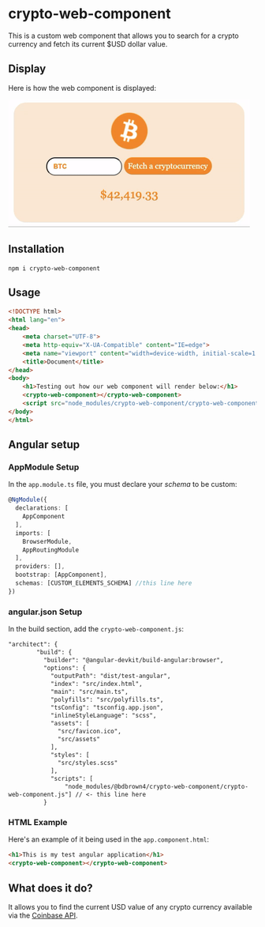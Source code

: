 # crypto-web-component
This is a custom web component that allows you to search for a crypto currency and fetch its current $USD dollar value.

## Display
Here is how the web component is displayed:

![plot](./crypto.gif)

## Installation
    npm i crypto-web-component

## Usage

```html
<!DOCTYPE html>
<html lang="en">
<head>
    <meta charset="UTF-8">
    <meta http-equiv="X-UA-Compatible" content="IE=edge">
    <meta name="viewport" content="width=device-width, initial-scale=1.0">
    <title>Document</title>
</head>
<body>
    <h1>Testing out how our web component will render below:</h1>
    <crypto-web-component></crypto-web-component>
    <script src="node_modules/crypto-web-component/crypto-web-component.js"></script>
</body>
</html>
```

## Angular setup
### AppModule Setup
In the `app.module.ts` file, you must declare your *schema* to be custom:

```typescript
@NgModule({
  declarations: [
    AppComponent
  ],
  imports: [
    BrowserModule,
    AppRoutingModule
  ],
  providers: [],
  bootstrap: [AppComponent],
  schemas: [CUSTOM_ELEMENTS_SCHEMA] //this line here
})
```  

### angular.json Setup
In the build section, add the `crypto-web-component.js`:

```jsonc
"architect": {
        "build": {
          "builder": "@angular-devkit/build-angular:browser",
          "options": {
            "outputPath": "dist/test-angular",
            "index": "src/index.html",
            "main": "src/main.ts",
            "polyfills": "src/polyfills.ts",
            "tsConfig": "tsconfig.app.json",
            "inlineStyleLanguage": "scss",
            "assets": [
              "src/favicon.ico",
              "src/assets"
            ],
            "styles": [
              "src/styles.scss"
            ],
            "scripts": [
                "node_modules/@bdbrown4/crypto-web-component/crypto-web-component.js"] // <- this line here
          }
```
### HTML Example
Here's an example of it being used in the `app.component.html`:
```html
<h1>This is my test angular application</h1>
<crypto-web-component></crypto-web-component>
```

## What does it do?

It allows you to find the current USD value of any crypto currency available via the [Coinbase API](https://developers.coinbase.com/).
